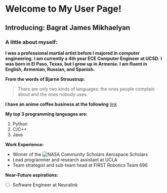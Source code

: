# Welcome to My User Page!
## Introducing: Bagrat James Mikhaelyan
### A little about myself:
**I was a professional martial artist before I majored in computer engineering.**
**I am currently a 4th year ECE Computer Engineer at UCSD.**
**I was born in El Paso, Texas, but I grew up in Armenia.**
**I am fluent in English, Armenian, Russian, and Spanish.**

**From the words of Bjarne Stroustrup:** 
> There are only two kinds of languages: the ones people complain about and the ones nobody uses.

**I have an anime coffee business at the following** [link](https://otakubru.com)

**My top 3 programming languages are:**
1. Python
2. C/C++
3. Java

**Work Experience:**
- Winner of the ![NASA Community Scholars Aerospace Scholars](/AirBorneJaws/CSE_110_Lab1/Dub.jpg)
- Lead programmer and research assistant at UCLA
- Team strategist and sub-team head at FIRST Robotics Team 696

**Near-Future aspirations:**
- [ ] Software Engineer at Neuralink 
